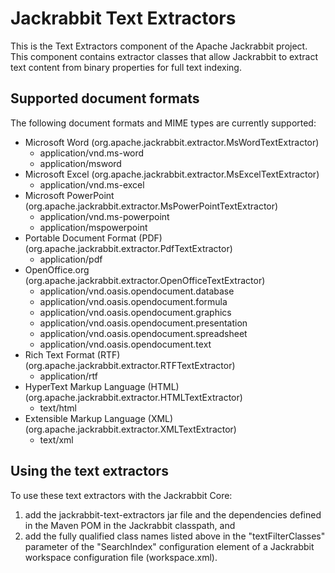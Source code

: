 <!--
   Licensed to the Apache Software Foundation (ASF) under one or more
   contributor license agreements.  See the NOTICE file distributed with
   this work for additional information regarding copyright ownership.
   The ASF licenses this file to You under the Apache License, Version 2.0
   (the "License"); you may not use this file except in compliance with
   the License.  You may obtain a copy of the License at

       http://www.apache.org/licenses/LICENSE-2.0

   Unless required by applicable law or agreed to in writing, software
   distributed under the License is distributed on an "AS IS" BASIS,
   WITHOUT WARRANTIES OR CONDITIONS OF ANY KIND, either express or implied.
   See the License for the specific language governing permissions and
   limitations under the License.
-->

Jackrabbit Text Extractors
==========================
This is the Text Extractors component of the Apache Jackrabbit project.
This component contains extractor classes that allow Jackrabbit to extract
text content from binary properties for full text indexing.


Supported document formats
--------------------------
The following document formats and MIME types are currently supported:

* Microsoft Word (org.apache.jackrabbit.extractor.MsWordTextExtractor)
    * application/vnd.ms-word
    * application/msword
* Microsoft Excel (org.apache.jackrabbit.extractor.MsExcelTextExtractor)
    * application/vnd.ms-excel
* Microsoft PowerPoint (org.apache.jackrabbit.extractor.MsPowerPointTextExtractor)
    * application/vnd.ms-powerpoint
    * application/mspowerpoint
* Portable Document Format (PDF) (org.apache.jackrabbit.extractor.PdfTextExtractor)
    * application/pdf
* OpenOffice.org (org.apache.jackrabbit.extractor.OpenOfficeTextExtractor)
    * application/vnd.oasis.opendocument.database
    * application/vnd.oasis.opendocument.formula
    * application/vnd.oasis.opendocument.graphics
    * application/vnd.oasis.opendocument.presentation
    * application/vnd.oasis.opendocument.spreadsheet
    * application/vnd.oasis.opendocument.text
* Rich Text Format (RTF) (org.apache.jackrabbit.extractor.RTFTextExtractor)
    * application/rtf
* HyperText Markup Language (HTML) (org.apache.jackrabbit.extractor.HTMLTextExtractor)
    * text/html
* Extensible Markup Language (XML) (org.apache.jackrabbit.extractor.XMLTextExtractor)
    * text/xml


Using the text extractors
-------------------------
To use these text extractors with the Jackrabbit Core:

1. add the jackrabbit-text-extractors jar file and the dependencies defined
in the Maven POM in the Jackrabbit classpath, and
1. add the fully qualified class names listed above in the
"textFilterClasses" parameter of the "SearchIndex" configuration element of
a Jackrabbit workspace configuration file (workspace.xml).
